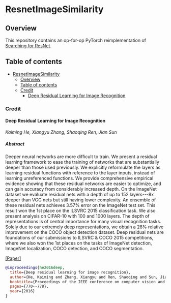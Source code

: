 # ResnetImageSimilarity

## Overview

This repository contains an op-for-op PyTorch reimplementation
of [Searching for ResNet](https://arxiv.org/pdf/1512.03385v1.pdf).

## Table of contents
- [ResnetImageSimilarity](#ResnetImageSimilarity)
    - [Overview](#overview)
    - [Table of contents](#table-of-contents)
    - [Credit](#credit)
        - [Deep Residual Learning for Image Recognition](#deep-residual-learning-for-image-recognition)

### Credit

#### Deep Residual Learning for Image Recognition

*Kaiming He, Xiangyu Zhang, Shaoqing Ren, Jian Sun*

##### Abstract

Deeper neural networks are more difficult to train. We present a residual learning framework to ease the training of
networks that are substantially deeper than those used previously. We explicitly reformulate the layers as learning
residual functions with reference to the layer inputs, instead of learning unreferenced functions. We provide
comprehensive empirical evidence showing that these residual networks are easier to optimize, and can gain accuracy from
considerably increased depth. On the ImageNet dataset we evaluate residual nets with a depth of up to 152 layers---8x
deeper than VGG nets but still having lower complexity. An ensemble of these residual nets achieves 3.57% error on the
ImageNet test set. This result won the 1st place on the ILSVRC 2015 classification task. We also present analysis on
CIFAR-10 with 100 and 1000 layers.
The depth of representations is of central importance for many visual recognition tasks. Solely due to our extremely
deep representations, we obtain a 28% relative improvement on the COCO object detection dataset. Deep residual nets are
foundations of our submissions to ILSVRC & COCO 2015 competitions, where we also won the 1st places on the tasks of
ImageNet detection, ImageNet localization, COCO detection, and COCO segmentation.

[[Paper]](https://arxiv.org/pdf/1512.03385v1.pdf)

```bibtex
@inproceedings{he2016deep,
  title={Deep residual learning for image recognition},
  author={He, Kaiming and Zhang, Xiangyu and Ren, Shaoqing and Sun, Jian},
  booktitle={Proceedings of the IEEE conference on computer vision and pattern recognition},
  pages={770--778},
  year={2016}
}
```